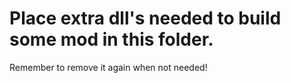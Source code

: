 # Place extra dll's needed to build some mod in this folder.
Remember to remove it again when not needed!
